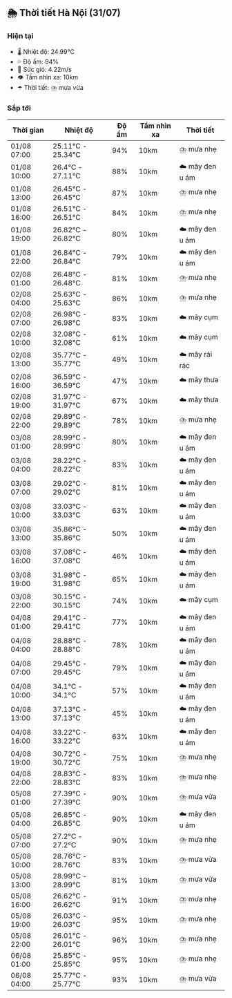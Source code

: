 ## 🌦️ Thời tiết Hà Nội (31/07)

### Hiện tại

- 🌡️ Nhiệt độ: 24.99℃
- 💦 Độ ẩm: 94%
- 💨 Sức gió: 4.22m/s
- 👁️ Tầm nhìn xa: 10km
- ☂️ Thời tiết: ⛈️ mưa vừa

### Sắp tới

| Thời gian | Nhiệt độ | Độ ẩm | Tầm nhìn xa | Thời tiết |
| --- | --- | --- | --- | --- |
| 01/08 07:00 | 25.11℃ - 25.34℃ | 94% | 10km | ⛈️ mưa nhẹ |
| 01/08 10:00 | 26.4℃ - 27.11℃ | 88% | 10km | ☁️ mây đen u ám |
| 01/08 13:00 | 26.45℃ - 26.45℃ | 87% | 10km | ⛈️ mưa nhẹ |
| 01/08 16:00 | 26.51℃ - 26.51℃ | 84% | 10km | ⛈️ mưa nhẹ |
| 01/08 19:00 | 26.82℃ - 26.82℃ | 80% | 10km | ☁️ mây đen u ám |
| 01/08 22:00 | 26.84℃ - 26.84℃ | 79% | 10km | ☁️ mây đen u ám |
| 02/08 01:00 | 26.48℃ - 26.48℃ | 81% | 10km | ⛈️ mưa nhẹ |
| 02/08 04:00 | 25.63℃ - 25.63℃ | 86% | 10km | ⛈️ mưa nhẹ |
| 02/08 07:00 | 26.98℃ - 26.98℃ | 83% | 10km | ☁️ mây cụm |
| 02/08 10:00 | 32.08℃ - 32.08℃ | 61% | 10km | ☁️ mây cụm |
| 02/08 13:00 | 35.77℃ - 35.77℃ | 49% | 10km | ☁️ mây rải rác |
| 02/08 16:00 | 36.59℃ - 36.59℃ | 47% | 10km | ☁️ mây thưa |
| 02/08 19:00 | 31.97℃ - 31.97℃ | 67% | 10km | ☁️ mây thưa |
| 02/08 22:00 | 29.89℃ - 29.89℃ | 78% | 10km | ⛈️ mưa nhẹ |
| 03/08 01:00 | 28.99℃ - 28.99℃ | 80% | 10km | ☁️ mây đen u ám |
| 03/08 04:00 | 28.22℃ - 28.22℃ | 83% | 10km | ☁️ mây đen u ám |
| 03/08 07:00 | 29.02℃ - 29.02℃ | 81% | 10km | ☁️ mây đen u ám |
| 03/08 10:00 | 33.03℃ - 33.03℃ | 63% | 10km | ☁️ mây đen u ám |
| 03/08 13:00 | 35.86℃ - 35.86℃ | 50% | 10km | ☁️ mây đen u ám |
| 03/08 16:00 | 37.08℃ - 37.08℃ | 46% | 10km | ☁️ mây đen u ám |
| 03/08 19:00 | 31.98℃ - 31.98℃ | 65% | 10km | ☁️ mây đen u ám |
| 03/08 22:00 | 30.15℃ - 30.15℃ | 74% | 10km | ☁️ mây cụm |
| 04/08 01:00 | 29.41℃ - 29.41℃ | 77% | 10km | ☁️ mây đen u ám |
| 04/08 04:00 | 28.88℃ - 28.88℃ | 78% | 10km | ☁️ mây đen u ám |
| 04/08 07:00 | 29.45℃ - 29.45℃ | 79% | 10km | ☁️ mây đen u ám |
| 04/08 10:00 | 34.1℃ - 34.1℃ | 57% | 10km | ☁️ mây đen u ám |
| 04/08 13:00 | 37.13℃ - 37.13℃ | 45% | 10km | ☁️ mây đen u ám |
| 04/08 16:00 | 33.22℃ - 33.22℃ | 63% | 10km | ☁️ mây đen u ám |
| 04/08 19:00 | 30.72℃ - 30.72℃ | 75% | 10km | ⛈️ mưa nhẹ |
| 04/08 22:00 | 28.83℃ - 28.83℃ | 83% | 10km | ⛈️ mưa nhẹ |
| 05/08 01:00 | 27.39℃ - 27.39℃ | 90% | 10km | ⛈️ mưa vừa |
| 05/08 04:00 | 26.85℃ - 26.85℃ | 90% | 10km | ☁️ mây đen u ám |
| 05/08 07:00 | 27.2℃ - 27.2℃ | 90% | 10km | ⛈️ mưa nhẹ |
| 05/08 10:00 | 28.76℃ - 28.76℃ | 83% | 10km | ⛈️ mưa vừa |
| 05/08 13:00 | 28.99℃ - 28.99℃ | 81% | 10km | ⛈️ mưa vừa |
| 05/08 16:00 | 26.62℃ - 26.62℃ | 91% | 10km | ⛈️ mưa nhẹ |
| 05/08 19:00 | 26.03℃ - 26.03℃ | 95% | 10km | ⛈️ mưa nhẹ |
| 05/08 22:00 | 26.01℃ - 26.01℃ | 96% | 10km | ⛈️ mưa nhẹ |
| 06/08 01:00 | 25.85℃ - 25.85℃ | 95% | 10km | ⛈️ mưa nhẹ |
| 06/08 04:00 | 25.77℃ - 25.77℃ | 93% | 10km | ⛈️ mưa vừa |
